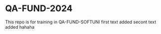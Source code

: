 # QA-FUND-2024
This repo is for training in QA-FUND-SOFTUNI
first text added
secont text added
hahaha
